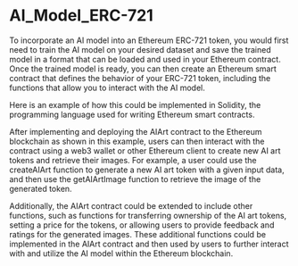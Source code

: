# AI_Model_ERC-721

To incorporate an AI model into an Ethereum ERC-721 token, you would first need to train the AI model on your desired dataset and save the trained model in a format that can be loaded and used in your Ethereum contract. Once the trained model is ready, you can then create an Ethereum smart contract that defines the behavior of your ERC-721 token, including the functions that allow you to interact with the AI model.

Here is an example of how this could be implemented in Solidity, the programming language used for writing Ethereum smart contracts.

After implementing and deploying the AIArt contract to the Ethereum blockchain as shown in this example, users can then interact with the contract using a web3 wallet or other Ethereum client to create new AI art tokens and retrieve their images. For example, a user could use the createAIArt function to generate a new AI art token with a given input data, and then use the getAIArtImage function to retrieve the image of the generated token.

Additionally, the AIArt contract could be extended to include other functions, such as functions for transferring ownership of the AI art tokens, setting a price for the tokens, or allowing users to provide feedback and ratings for the generated images. These additional functions could be implemented in the AIArt contract and then used by users to further interact with and utilize the AI model within the Ethereum blockchain.
